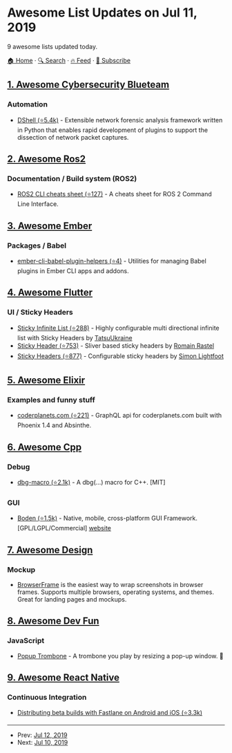 # Awesome List Updates on Jul 11, 2019

9 awesome lists updated today.

[🏠 Home](/README.md) · [🔍 Search](https://www.trackawesomelist.com/search/) · [🔥 Feed](https://www.trackawesomelist.com/rss.xml) · [📮 Subscribe](https://trackawesomelist.us17.list-manage.com/subscribe?u=d2f0117aa829c83a63ec63c2f&id=36a103854c)



## [1. Awesome Cybersecurity Blueteam](/content/fabacab/awesome-cybersecurity-blueteam/README.md)

### Automation

*   [DShell (⭐5.4k)](https://github.com/USArmyResearchLab/Dshell) - Extensible network forensic analysis framework written in Python that enables rapid development of plugins to support the dissection of network packet captures.

## [2. Awesome Ros2](/content/fkromer/awesome-ros2/README.md)

### Documentation / Build system (ROS2)

*   [ROS2 CLI cheats sheet (⭐127)](https://github.com/artivis/ros2_cheats_sheet/blob/master/cli/cli_cheats_sheet.pdf) - A cheats sheet for ROS 2 Command Line Interface.

## [3. Awesome Ember](/content/ember-community-russia/awesome-ember/README.md)

### Packages / Babel

*   [ember-cli-babel-plugin-helpers (⭐4)](https://github.com/dfreeman/ember-cli-babel-plugin-helpers) - Utilities for managing Babel plugins in Ember CLI apps and addons.

## [4. Awesome Flutter](/content/Solido/awesome-flutter/README.md)

### UI / Sticky Headers

*   [Sticky Infinite List (⭐288)](https://github.com/TatsuUkraine/flutter_sticky_infinite_list) <!--stargazers:TatsuUkraine/flutter_sticky_infinite_list--> - Highly configurable multi directional infinite list with Sticky Headers by [TatsuUkraine](https://github.com/TatsuUkraine)
*   [Sticky Header (⭐753)](https://github.com/letsar/flutter_sticky_header) <!--stargazers:letsar/flutter_sticky_header--> - Sliver based sticky headers by [Romain Rastel](https://github.com/letsar)
*   [Sticky Headers (⭐877)](https://github.com/slightfoot/flutter_sticky_headers) <!--stargazers:slightfoot/flutter_sticky_headers--> - Configurable sticky headers by [Simon Lightfoot](http://www.devangels.london/)

## [5. Awesome Elixir](/content/h4cc/awesome-elixir/README.md)

### Examples and funny stuff

*   [coderplanets.com (⭐221)](https://github.com/coderplanets/coderplanets_server) - GraphQL api for coderplanets.com built with Phoenix 1.4 and Absinthe.

## [6. Awesome Cpp](/content/fffaraz/awesome-cpp/README.md)

### Debug

*   [dbg-macro (⭐2.1k)](https://github.com/sharkdp/dbg-macro) - A dbg(…) macro for C++. \[MIT]

### GUI

*   [Boden (⭐1.5k)](https://github.com/AshampooSystems/boden) - Native, mobile, cross-platform GUI Framework. \[GPL/LGPL/Commercial] [website](https://www.boden.io)

## [7. Awesome Design](/content/gztchan/awesome-design/README.md)

### Mockup

*   [BrowserFrame](https://browserframe.com/) is the easiest way to wrap screenshots in browser frames. Supports multiple browsers, operating systems, and themes. Great for landing pages and mockups.

## [8. Awesome Dev Fun](/content/mislavcimpersak/awesome-dev-fun/README.md)

### JavaScript

*   [Popup Trombone](https://matthewrayfield.com/goodies/popup-trombone/) - A trombone you play by resizing a pop-up window. 🎺

## [9. Awesome React Native](/content/jondot/awesome-react-native/README.md)

### Continuous Integration

*   [Distributing beta builds with Fastlane on Android and iOS (⭐3.3k)](https://github.com/thecodingmachine/react-native-boilerplate/blob/master/docs/beta%20builds.md)

---

- Prev: [Jul 12, 2019](/content/2019/07/12/README.md)
- Next: [Jul 10, 2019](/content/2019/07/10/README.md)